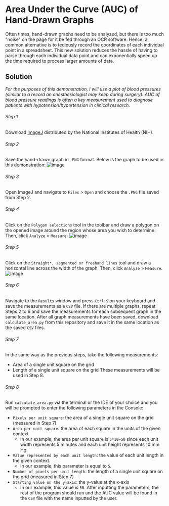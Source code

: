 # Area Under the Curve (AUC) of Hand-Drawn Graphs
Often times, hand-drawn graphs need to be analyzed, but there is too much "noise" on the page for it be fed through an OCR software. Hence, a common alternative is to tediously record the coordinates of each individual point in a spreadsheet. This new solution reduces the hassle of having to parse through each individual data point and can exponentially speed up the time required to process larger amounts of data.

## Solution
_For the purposes of this demonstration, I will use a plot of blood pressures (similar to a record an anesthesiologist may keep during surgery). AUC of blood pressure readings is often a key measurement used to diagnose patients with hypotension/hypertension in clinical research._

###### Step 1
Download [ImageJ](https://imagej.nih.gov/ij/download.html) distributed by the National Institutes of Health (NIH).

###### Step 2
Save the hand-drawn graph in `.PNG` format. Below is the graph to be used in this demonstration:
![image](https://user-images.githubusercontent.com/69637288/132969935-5aa4e47b-08b4-4c61-91f8-6d683c74b6d5.png)

###### Step 3
Open ImageJ and navigate to `Files` > `Open` and choose the `.PNG` file saved from Step 2.

###### Step 4
Click on the `Polygon selections` tool in the toolbar and draw a polygon on the opened image around the region whose area you wish to determine. Then, click `Analyze` > `Measure`.
![image](https://user-images.githubusercontent.com/69637288/132970023-1bd89bd4-e5f0-4ac9-a615-da0390618434.png)

###### Step 5
Click on the `Straight*, segmented or freehand lines` tool and draw a horizontal line across the width of the graph. Then, click `Analyze` > `Measure`.
![image](https://user-images.githubusercontent.com/69637288/132970500-54277c06-a716-4880-88cc-79f0bcce261c.png)

###### Step 6
Navigate to the `Results` window and press `Ctrl+S` on your keyboard and save the measurements as a `CSV` file. If there are multiple graphs, repeat Steps 2 to 6 and save the measurements for each subsequent graph in the same location. After all graph measurements have been saved, download `calculate_area.py` from this repository and save it in the same location as the saved `CSV` files. 

###### Step 7
In the same way as the previous steps, take the following measurements:
- Area of a single unit square on the grid
- Length of a single unit square on the grid
These measurements will be used in Step 8.

###### Step 8
Run `calculate_area.py` via the terminal or the IDE of your choice and you will be prompted to enter the following parameters in the Console:
- `Pixels per unit square`: the area of a single unit square on the grid (measured in Step 7)
- `Area per unit square`: the area of each square in the units of the given context
  - In our example, the area per unit square is `5*10=50` since each unit width represents 5 minutes and each unit height represents 10 mm Hg.
- `Value represented by each unit length`: the value of each unit length in the given context.
  - In our example, this parameter is equal to `5`.
- `Number of pixels per unit length`: the length of a single unit square on the grid (measured in Step 7)
- `Starting value on the y-axis`: the y-value at the x-axis
  - In our example, this value is `50`.
After inputting the parameters, the rest of the program should run and the AUC value will be found in the `CSV` file with the name inputted by the user.
